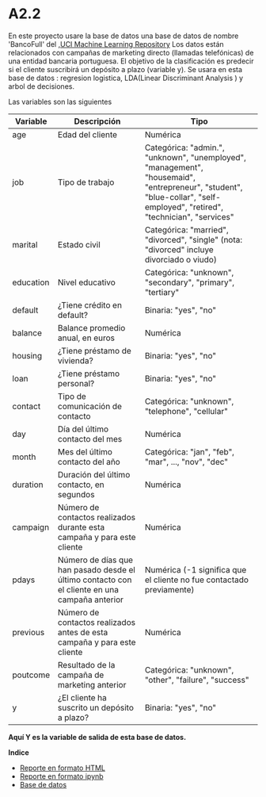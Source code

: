# A2.2

En este proyecto usare la base de datos una base de datos de nombre 'BancoFull' del ,[UCI Machine Learning Repository](https://archive.ics.uci.edu/dataset/222/bank+marketing)
Los datos están relacionados con campañas de marketing directo (llamadas telefónicas) de una entidad bancaria portuguesa. El objetivo de la clasificación es predecir si el cliente suscribirá un depósito a plazo (variable y).
Se usara en esta base de datos : regresion logistica, LDA(Linear Discriminant Analysis ) y arbol de decisiones.


Las variables son las siguientes



| **Variable** | **Descripción** | **Tipo** |
|--------------|-----------------|----------|
| age          | Edad del cliente | Numérica |
| job          | Tipo de trabajo | Categórica: "admin.", "unknown", "unemployed", "management", "housemaid", "entrepreneur", "student", "blue-collar", "self-employed", "retired", "technician", "services" |
| marital      | Estado civil | Categórica: "married", "divorced", "single" (nota: "divorced" incluye divorciado o viudo) |
| education    | Nivel educativo | Categórica: "unknown", "secondary", "primary", "tertiary" |
| default      | ¿Tiene crédito en default? | Binaria: "yes", "no" |
| balance      | Balance promedio anual, en euros | Numérica |
| housing      | ¿Tiene préstamo de vivienda? | Binaria: "yes", "no" |
| loan         | ¿Tiene préstamo personal? | Binaria: "yes", "no" |
| contact      | Tipo de comunicación de contacto | Categórica: "unknown", "telephone", "cellular" |
| day          | Día del último contacto del mes | Numérica |
| month        | Mes del último contacto del año | Categórica: "jan", "feb", "mar", ..., "nov", "dec" |
| duration     | Duración del último contacto, en segundos | Numérica |
| campaign     | Número de contactos realizados durante esta campaña y para este cliente | Numérica |
| pdays        | Número de días que han pasado desde el último contacto con el cliente en una campaña anterior | Numérica (-1 significa que el cliente no fue contactado previamente) |
| previous     | Número de contactos realizados antes de esta campaña y para este cliente | Numérica |
| poutcome     | Resultado de la campaña de marketing anterior | Categórica: "unknown", "other", "failure", "success" |
| y            | ¿El cliente ha suscrito un depósito a plazo? | Binaria: "yes", "no" |

**Aquí  Y es la variable de salida de esta base de datos.**



**Indice**

- [Reporte en formato HTML](A2.2_641675.html)
- [Reporte en formato ipynb](A2.2_641675.ipynb)
- [Base de datos](BancoFull.csv)
